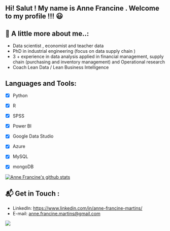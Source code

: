  ## Hi! Salut !  My name is Anne Francine . Welcome to my profile !!! :smiley: 
 
 ## 💬 A little more about me..:

- Data scientist , economist and teacher data 
- PhD in  industrial engineering (focus on data supply chain )
- 3 + experience  in data analysis applied in financial management, supply chain (purchasing and inventory management) and Operational research
- Coach Lean Data / Lean Business Intelligence 

## Languages and Tools:

- [x] Python 
- [x] R  
- [x] SPSS 
- [x] Power BI
- [x] Google Data Studio
- [x] Azure 
- [x] MySQL
- [x] mongoDB 

 
[![Anne Francine's github stats](https://github-readme-stats.vercel.app/api?username=annefrancine)](https://github.com/annefrancine/github-readme-stats)


## 📬 Get in Touch : 

- LinkedIn: https://www.linkedin.com/in/anne-francine-martins/
- E-mail: anne.francine.martins@gmail.com

<img src="https://miro.medium.com/max/500/0*VV3Nmxgv3KX4sLhr.gif" />



